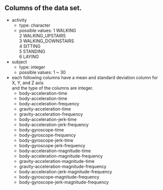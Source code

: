 ## Columns of the data set.

+ activity
	+ type: character
	+ possible values:
		1 WALKING <br />
		2 WALKING_UPSTAIRS <br />
		3 WALKING_DOWNSTAIRS <br />
		4 SITTING <br />
		5 STANDING <br />
		6 LAYING 
+ subject
	+ type: integer
	+ possible values: 1 ~ 30
+ each following columns have a mean and standard deviation column for X, Y, and Z axis <br />
  and the type of the columns are integer.
	+ body-acceleration-time 
	+ body-acceleration-time      
	+ body-acceleration-frequency
	+ gravity-acceleration-time 
	+ gravity-acceleration-frequency
	+ body-acceleration-jerk-time
	+ body-acceleration-jerk-frequency
	+ body-gyroscope-time
	+ body-gyroscope-frequency
	+ body-gyroscope-jerk-time
	+ body-gyroscope-jerk-frequency
	+ body-acceleration-magnitude-time
	+ body-acceleration-magnitude-frequency
	+ gravity-acceleration-magnitude-time
	+ gravity-acceleration-magnitude-frequency
	+ body-acceleration-jerk-magnitude-frequency
	+ body-gyroscope-magnitude-frequency
	+ body-gyroscope-jerk-magnitude-frequency